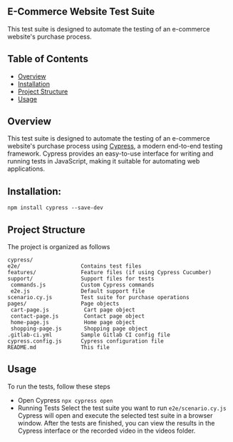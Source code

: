 ## E-Commerce Website Test Suite

This test suite is designed to automate the testing of an e-commerce website's purchase process.

## Table of Contents

- [Overview](#overview)
- [Installation](#installation)
- [Project Structure](#structure)
- [Usage](#usage)

## Overview

This test suite is designed to automate the testing of an e-commerce website's purchase process using [Cypress](https://www.cypress.io/), a modern end-to-end testing framework. Cypress provides an easy-to-use interface for writing and running tests in JavaScript, making it suitable for automating web applications.


## Installation:

```npm install cypress --save-dev```


## Project Structure <a name="structure"></a>
The project is organized as follows

``` 
cypress/
e2e/                   Contains test files
features/              Feature files (if using Cypress Cucumber)
support/               Support files for tests
 commands.js           Custom Cypress commands
 e2e.js                Default support file 
scenario.cy.js         Test suite for purchase operations
pages/                 Page objects
 cart-page.js           Cart page object
 contact-page.js        Contact page object
 home-page.js           Home page object
 shopping-page.js       Shopping page object
.gitlab-ci.yml         Sample Gitlab CI config file
cypress.config.js      Cypress configuration file
README.md              This file
```

## Usage
To run the tests, follow these steps

- Open Cypress 
```npx cypress open```
- Running Tests
Select the test suite you want to run ```e2e/scenario.cy.js```
Cypress will open and execute the selected test suite in a browser window.
After the tests are finished, you can view the results in the Cypress interface or the recorded video in the videos folder.